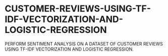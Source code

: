 # CUSTOMER-REVIEWS-USING-TF-IDF-VECTORIZATION-AND-LOGISTIC-REGRESSION
PERFORM SENTIMENT ANALYSIS ON A DATASET OF CUSTOMER REVIEWS USING TF-IDF VECTORIZATION AND LOGISTIC REGRESSION.
